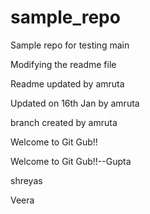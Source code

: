 # sample_repo
Sample repo for testing
 main

Modifying the readme file


Readme updated by amruta

Updated on 16th Jan by amruta


branch created by amruta


Welcome to Git Gub!!


Welcome to Git Gub!!--Gupta

shreyas


Veera

